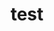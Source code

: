 ---
title: "test"
permalink: /categories/test/
layout: category
author_profile: true
taxonomy: test
sidebar:
  nav: "main"
---